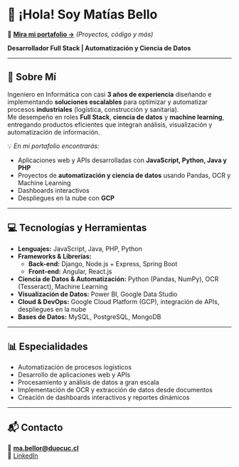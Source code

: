 # 👋 ¡Hola! Soy **Matías Bello**  
💼 **[Mira mi portafolio →](https://github.com/)** *(Proyectos, código y más)*  

**Desarrollador Full Stack | Automatización y Ciencia de Datos**  

---

## 🚀 Sobre Mí  
Ingeniero en Informática con casi **3 años de experiencia** diseñando e implementando **soluciones escalables** para optimizar y automatizar procesos **industriales** (logística, construcción y sanitaria).  
Me desempeño en roles **Full Stack**, **ciencia de datos** y **machine learning**, entregando productos eficientes que integran análisis, visualización y automatización de información.  

💡 *En mi portafolio encontrarás:*  
- Aplicaciones web y APIs desarrolladas con **JavaScript, Python, Java y PHP**  
- Proyectos de **automatización y ciencia de datos** usando Pandas, OCR y Machine Learning  
- Dashboards interactivos
- Despliegues en la nube con **GCP**

---

## 💻 Tecnologías y Herramientas  
- **Lenguajes:** JavaScript, Java, PHP, Python  
- **Frameworks & Librerías:**  
  - **Back-end:** Django, Node.js + Express, Spring Boot  
  - **Front-end:** Angular, React.js  
- **Ciencia de Datos & Automatización:** Python (Pandas, NumPy), OCR (Tesseract), Machine Learning  
- **Visualización de Datos:** Power BI, Google Data Studio  
- **Cloud & DevOps:** Google Cloud Platform (GCP), integración de APIs, despliegues en la nube  
- **Bases de Datos:** MySQL, PostgreSQL, MongoDB  

---

## 📊 Especialidades  
- Automatización de procesos logísticos  
- Desarrollo de aplicaciones web y APIs  
- Procesamiento y análisis de datos a gran escala  
- Implementación de OCR y extracción de datos desde documentos  
- Creación de dashboards interactivos y reportes dinámicos  

---

## 📬 Contacto  
📧 **ma.bellor@duocuc.cl**  
🔗 [LinkedIn](https://www.linkedin.com/in/mat%C3%ADas-bello-rodr%C3%ADguez-5b798323a/)  
